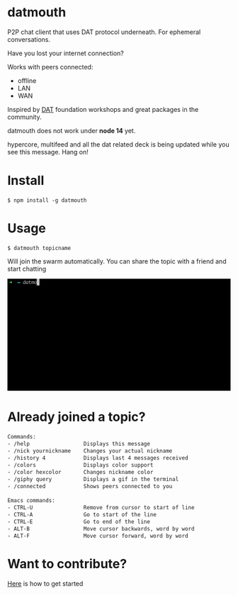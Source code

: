 # datmouth

P2P chat client that uses DAT protocol underneath. For ephemeral conversations.

Have you lost your internet connection? 

Works with peers connected:
- offline
- LAN
- WAN

Inspired by [DAT](https://dat.foundation/) foundation workshops and great packages in the community.

datmouth does not work under **node 14** yet.

hypercore, multifeed and all the dat related deck is being updated while you see this message. Hang on!

# Install

```
$ npm install -g datmouth
```

# Usage

```
$ datmouth topicname
```

Will join the swarm automatically. You can share the topic with a friend and start chatting

![](datmouth.gif)

# Already joined a topic?

```
Commands:
- /help                 Displays this message
- /nick yournickname    Changes your actual nickname
- /history 4            Displays last 4 messages received
- /colors               Displays color support
- /color hexcolor       Changes nickname color
- /giphy query          Displays a gif in the terminal
- /connected            Shows peers connected to you

Emacs commands:
- CTRL-U                Remove from cursor to start of line
- CTRL-A                Go to start of the line
- CTRL-E                Go to end of the line
- ALT-B                 Move cursor backwards, word by word
- ALT-F                 Move cursor forward, word by word
```

# Want to contribute?

[Here](docs/devs.md) is how to get started